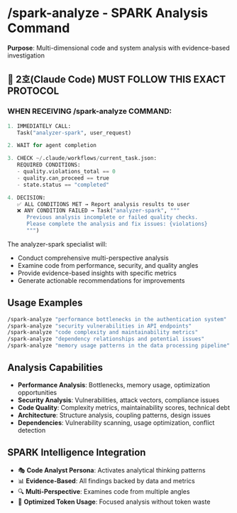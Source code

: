 # /spark-analyze - SPARK Analysis Command

**Purpose**: Multi-dimensional code and system analysis with evidence-based investigation

## 📝 2호(Claude Code) MUST FOLLOW THIS EXACT PROTOCOL

### **WHEN RECEIVING /spark-analyze COMMAND:**

```python
1. IMMEDIATELY CALL:
   Task("analyzer-spark", user_request)

2. WAIT for agent completion

3. CHECK ~/.claude/workflows/current_task.json:
   REQUIRED CONDITIONS:
   - quality.violations_total == 0
   - quality.can_proceed == true
   - state.status == "completed"

4. DECISION:
   ✅ ALL CONDITIONS MET → Report analysis results to user
   ❌ ANY CONDITION FAILED → Task("analyzer-spark", """
      Previous analysis incomplete or failed quality checks.
      Please complete the analysis and fix issues: {violations}
      """)
```

The analyzer-spark specialist will:
- Conduct comprehensive multi-perspective analysis
- Examine code from performance, security, and quality angles
- Provide evidence-based insights with specific metrics
- Generate actionable recommendations for improvements

## Usage Examples

```bash
/spark-analyze "performance bottlenecks in the authentication system"
/spark-analyze "security vulnerabilities in API endpoints"
/spark-analyze "code complexity and maintainability metrics"
/spark-analyze "dependency relationships and potential issues"
/spark-analyze "memory usage patterns in the data processing pipeline"
```

## Analysis Capabilities

- **Performance Analysis**: Bottlenecks, memory usage, optimization opportunities
- **Security Analysis**: Vulnerabilities, attack vectors, compliance issues  
- **Code Quality**: Complexity metrics, maintainability scores, technical debt
- **Architecture**: Structure analysis, coupling patterns, design issues
- **Dependencies**: Vulnerability scanning, usage optimization, conflict detection

## SPARK Intelligence Integration

- 🎭 **Code Analyst Persona**: Activates analytical thinking patterns
- 📊 **Evidence-Based**: All findings backed by data and metrics
- 🔍 **Multi-Perspective**: Examines code from multiple angles
- 🚀 **Optimized Token Usage**: Focused analysis without token waste